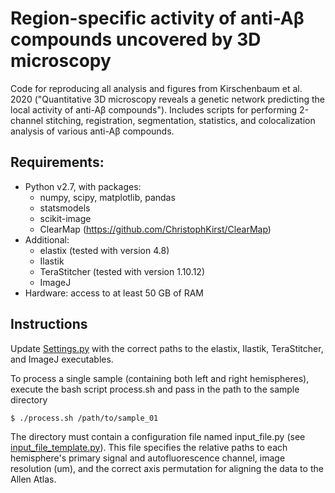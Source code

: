# Region-specific activity of anti-Aβ compounds uncovered by 3D microscopy

Code for reproducing all analysis and figures from Kirschenbaum et al. 2020 ("Quantitative 3D microscopy reveals a genetic network predicting the local activity of anti-Aβ compounds"). Includes scripts for performing 2-channel stitching, registration, segmentation, statistics, and colocalization analysis of various anti-Aβ compounds.

## Requirements:
  - Python v2.7, with packages:
    - numpy, scipy, matplotlib, pandas
    - statsmodels
    - scikit-image
    - ClearMap (https://github.com/ChristophKirst/ClearMap)
  - Additional:
    - elastix (tested with version 4.8)
    - Ilastik
    - TeraStitcher (tested with version 1.10.12)
    - ImageJ
  - Hardware: access to at least 50 GB of RAM

## Instructions

Update [Settings.py](https://github.com/dadgarki/alz-drug-3d/blob/master/scripts/Settings.py) with the correct paths to the elastix, Ilastik, TeraStitcher, and ImageJ executables.

To process a single sample (containing both left and right hemispheres), execute the bash script process.sh and pass in the path to the sample directory

    $ ./process.sh /path/to/sample_01

The directory must contain a configuration file named input_file.py (see [input_file_template.py](https://github.com/dadgarki/alz-drug-3d/blob/master/paramfiles/input_file_template.py)). This file specifies the relative paths to each hemisphere's primary signal and autofluorescence channel, image resolution (um), and the correct axis permutation for aligning the data to the Allen Atlas.
